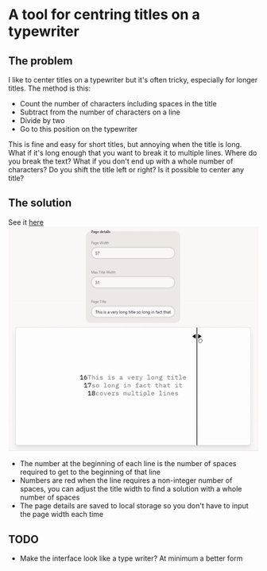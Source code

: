 # A tool for centring titles on a typewriter

## The problem

I like to center titles on a typewriter but it's often tricky, especially for longer titles. The method is this:

- Count the number of characters including spaces in the title
- Subtract from the number of characters on a line
- Divide by two
- Go to this position on the typewriter

This is fine and easy for short titles, but annoying when the title is long. What if it's long enough that you want to break it to multiple lines. Where do you break the text? What if you don't end up with a whole number of characters? Do you shift the title left or right? Is it possible to center any title?

## The solution

See it [here](https://type.artomweb.com)
![](demo.gif)

- The number at the beginning of each line is the number of spaces required to get to the beginning of that line
- Numbers are red when the line requires a non-integer number of spaces, you can adjust the title width to find a solution with a whole number of spaces
- The page details are saved to local storage so you don't have to input the page width each time

## TODO

- Make the interface look like a type writer? At minimum a better form
